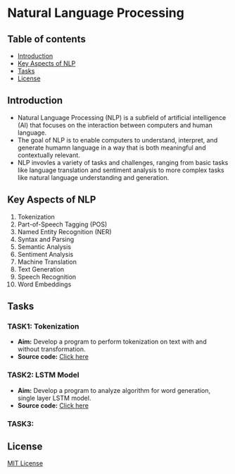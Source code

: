 # Natural Language Processing

## Table of contents

- [Introduction](#introduction)
- [Key Aspects of NLP](#key-aspects-of-nlp)
- [Tasks](#tasks)
- [License](#license)

## Introduction

- Natural Language Processing (NLP) is a subfield of artificial intelligence (AI) that focuses on the interaction between computers and human language.
- The goal of NLP is to enable computers to understand, interpret, and generate humamn language in a way that is both meaningful and contextually relevant.
- NLP invovles a variety of tasks and challenges, ranging from basic tasks like language translation and sentiment analysis to more complex tasks like natural language understanding and generation.

## Key Aspects of NLP

1. Tokenization
2. Part-of-Speech Tagging (POS)
3. Named Entity Recognition (NER)
4. Syntax and Parsing
5. Semantic Analysis
6. Sentiment Analysis
7. Machine Translation
8. Text Generation
9. Speech Recognition
10. Word Embeddings

## Tasks

### TASK1: Tokenization

- **Aim:** Develop a program to perform tokenization on text with and without transformation.
- **Source code:** [Click here](Tokenization.ipynb)

### TASK2: LSTM Model

- **Aim:** Develop a program to analyze algorithm for word generation, single layer LSTM model.
- **Source code:** [Click here](LSTM.ipynb)

### TASK3: 

## License 

[MIT License](LICENSE)
